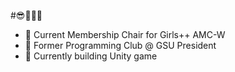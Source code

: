 #😎🐝🐝🐝

- 🐝 Current Membership Chair for Girls++ AMC-W
- 🐝 Former Programming Club @ GSU President
- 🔭 Currently building Unity game 


